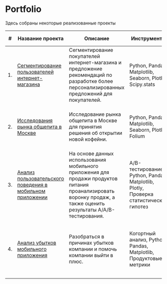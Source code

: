 ﻿# Portfolio

Здесь собраны некоторые реализованные проекты

| #    | Название проекта | Описание | Инструменты | Сфера деятельности |
| ---- | ------------------------------------------------------------ | ------------------------------------------------------------ | ------------------------------------------------------------ | --------------- |
| 1.   | [Сегментирование пользователей интернет-магазина](https://github.com/tsimaf/portfolio/tree/main/01_customer_segmentation) | Сегментирование покупателей интернет-магазина и предложение рекомендаций по разработке более персонализированных предложений для покупателей. | Python, Pandas, Matplotlib, Seaborn, Plotly, Scipy.stats | E-commerce, Бизнес, Продуктовый аналитик, Data Analyst |
| 2.   | [Исследования рынка общепита в Москве](https://github.com/tsimaf/portfolio/tree/main/02_market_analysis) | Исследование рынка общепита в Москве для принятия решения об открытии новой кофейни. | Python, Pandas, Matplotlib, Seaborn, Plotly, Folium | Стартапы, Бизнес, Маркетинг-аналитик, Data Analyst, Аналитик универсал |
| 3.   | [Анализ пользовательского поведения в мобильном приложении](https://github.com/tsimaf/portfolio/tree/main/03_ab_test) | На основе данных использования мобильного приложения для продажи продуктов питания проанализировать воронку продаж, а также оценить результаты A/A/B-тестирования. | A/B-тестирование, Python, Pandas, Matplotlib, Plotly, Проверка статистических гипотез | Стартапы, Мобильные приложения, Продуктовый аналитик, Маркетинг-аналитик |
| 4.   | [Анализ убытков мобильного приложения](https://github.com/tsimaf/portfolio/tree/main/04_cohort_analysis) | Разобраться в причинах убытков компании и помочь компании выйти в плюс. | Когортный анализ, Python, Pandas, Matplotlib, Продуктовые метрики | Стартапы, Мобильные приложения, Интернет-сервисы, Продуктовый аналитик, Маркетинг-аналитик |
